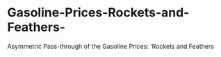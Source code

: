 # Gasoline-Prices-Rockets-and-Feathers-
Asymmetric Pass-through of the Gasoline Prices: ‘Rockets and Feathers
